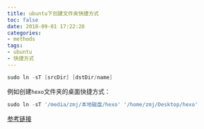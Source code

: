 ```yaml
---
title: ubuntu下创建文件夹快捷方式
toc: false
date: 2018-09-01 17:22:28
categories:
- methods
tags:
- ubuntu
- 快捷方式
---
```




```powershell
sudo ln -sT [srcDir] [dstDir/name]
```

例如创建`hexo`文件夹的桌面快捷方式：

```powershell
sudo ln -sT '/media/zmj/本地磁盘/hexo' '/home/zmj/Desktop/hexo'
```



[参考链接](https://www.cnblogs.com/tergeldev/p/6336836.html)